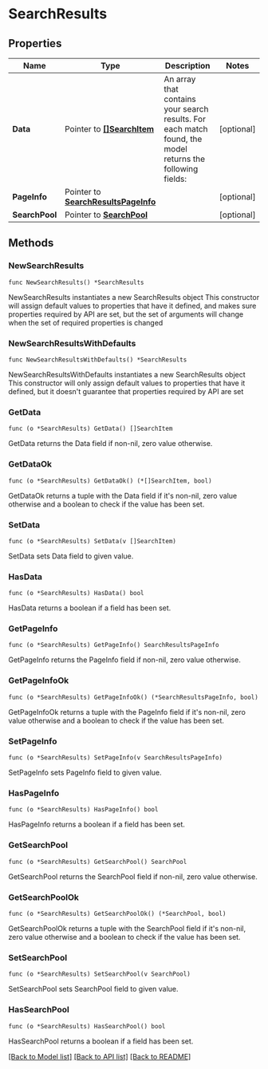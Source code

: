 # SearchResults

## Properties

Name | Type | Description | Notes
------------ | ------------- | ------------- | -------------
**Data** | Pointer to [**[]SearchItem**](SearchItem.md) | An array that contains your search results. For each match found, the model returns the following fields:  | [optional] 
**PageInfo** | Pointer to [**SearchResultsPageInfo**](SearchResultsPageInfo.md) |  | [optional] 
**SearchPool** | Pointer to [**SearchPool**](SearchPool.md) |  | [optional] 

## Methods

### NewSearchResults

`func NewSearchResults() *SearchResults`

NewSearchResults instantiates a new SearchResults object
This constructor will assign default values to properties that have it defined,
and makes sure properties required by API are set, but the set of arguments
will change when the set of required properties is changed

### NewSearchResultsWithDefaults

`func NewSearchResultsWithDefaults() *SearchResults`

NewSearchResultsWithDefaults instantiates a new SearchResults object
This constructor will only assign default values to properties that have it defined,
but it doesn't guarantee that properties required by API are set

### GetData

`func (o *SearchResults) GetData() []SearchItem`

GetData returns the Data field if non-nil, zero value otherwise.

### GetDataOk

`func (o *SearchResults) GetDataOk() (*[]SearchItem, bool)`

GetDataOk returns a tuple with the Data field if it's non-nil, zero value otherwise
and a boolean to check if the value has been set.

### SetData

`func (o *SearchResults) SetData(v []SearchItem)`

SetData sets Data field to given value.

### HasData

`func (o *SearchResults) HasData() bool`

HasData returns a boolean if a field has been set.

### GetPageInfo

`func (o *SearchResults) GetPageInfo() SearchResultsPageInfo`

GetPageInfo returns the PageInfo field if non-nil, zero value otherwise.

### GetPageInfoOk

`func (o *SearchResults) GetPageInfoOk() (*SearchResultsPageInfo, bool)`

GetPageInfoOk returns a tuple with the PageInfo field if it's non-nil, zero value otherwise
and a boolean to check if the value has been set.

### SetPageInfo

`func (o *SearchResults) SetPageInfo(v SearchResultsPageInfo)`

SetPageInfo sets PageInfo field to given value.

### HasPageInfo

`func (o *SearchResults) HasPageInfo() bool`

HasPageInfo returns a boolean if a field has been set.

### GetSearchPool

`func (o *SearchResults) GetSearchPool() SearchPool`

GetSearchPool returns the SearchPool field if non-nil, zero value otherwise.

### GetSearchPoolOk

`func (o *SearchResults) GetSearchPoolOk() (*SearchPool, bool)`

GetSearchPoolOk returns a tuple with the SearchPool field if it's non-nil, zero value otherwise
and a boolean to check if the value has been set.

### SetSearchPool

`func (o *SearchResults) SetSearchPool(v SearchPool)`

SetSearchPool sets SearchPool field to given value.

### HasSearchPool

`func (o *SearchResults) HasSearchPool() bool`

HasSearchPool returns a boolean if a field has been set.


[[Back to Model list]](../README.md#documentation-for-models) [[Back to API list]](../README.md#documentation-for-api-endpoints) [[Back to README]](../README.md)


